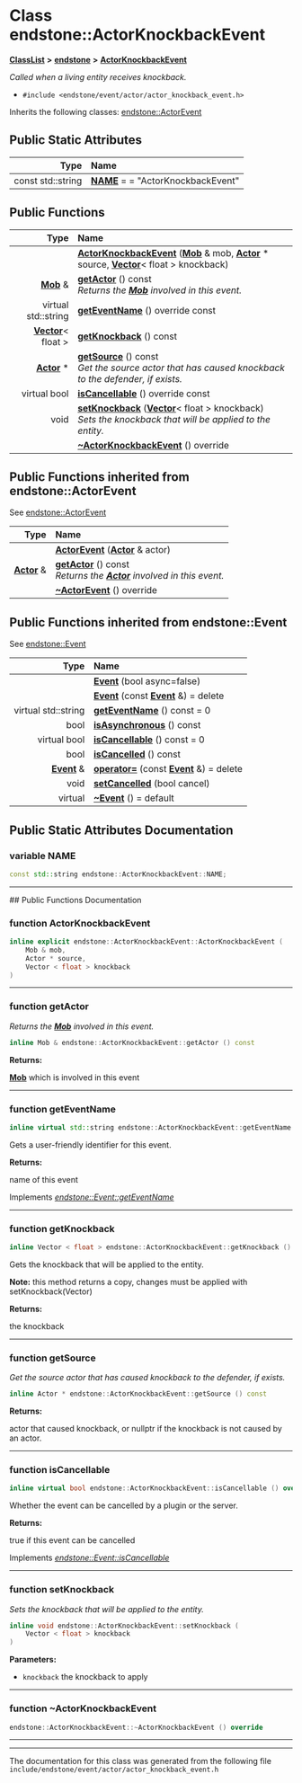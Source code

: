 

# Class endstone::ActorKnockbackEvent



[**ClassList**](annotated.md) **>** [**endstone**](namespaceendstone.md) **>** [**ActorKnockbackEvent**](classendstone_1_1ActorKnockbackEvent.md)



_Called when a living entity receives knockback._ 

* `#include <endstone/event/actor/actor_knockback_event.h>`



Inherits the following classes: [endstone::ActorEvent](classendstone_1_1ActorEvent.md)
































## Public Static Attributes

| Type | Name |
| ---: | :--- |
|  const std::string | [**NAME**](#variable-name)   = = "ActorKnockbackEvent"<br> |










































## Public Functions

| Type | Name |
| ---: | :--- |
|   | [**ActorKnockbackEvent**](#function-actorknockbackevent) ([**Mob**](classendstone_1_1Mob.md) & mob, [**Actor**](classendstone_1_1Actor.md) \* source, [**Vector**](classendstone_1_1Vector.md)&lt; float &gt; knockback) <br> |
|  [**Mob**](classendstone_1_1Mob.md) & | [**getActor**](#function-getactor) () const<br>_Returns the_ [_**Mob**_](classendstone_1_1Mob.md) _involved in this event._ |
| virtual std::string | [**getEventName**](#function-geteventname) () override const<br> |
|  [**Vector**](classendstone_1_1Vector.md)&lt; float &gt; | [**getKnockback**](#function-getknockback) () const<br> |
|  [**Actor**](classendstone_1_1Actor.md) \* | [**getSource**](#function-getsource) () const<br>_Get the source actor that has caused knockback to the defender, if exists._  |
| virtual bool | [**isCancellable**](#function-iscancellable) () override const<br> |
|  void | [**setKnockback**](#function-setknockback) ([**Vector**](classendstone_1_1Vector.md)&lt; float &gt; knockback) <br>_Sets the knockback that will be applied to the entity._  |
|   | [**~ActorKnockbackEvent**](#function-actorknockbackevent) () override<br> |


## Public Functions inherited from endstone::ActorEvent

See [endstone::ActorEvent](classendstone_1_1ActorEvent.md)

| Type | Name |
| ---: | :--- |
|   | [**ActorEvent**](classendstone_1_1ActorEvent.md#function-actorevent) ([**Actor**](classendstone_1_1Actor.md) & actor) <br> |
|  [**Actor**](classendstone_1_1Actor.md) & | [**getActor**](classendstone_1_1ActorEvent.md#function-getactor) () const<br>_Returns the_ [_**Actor**_](classendstone_1_1Actor.md) _involved in this event._ |
|   | [**~ActorEvent**](classendstone_1_1ActorEvent.md#function-actorevent) () override<br> |


## Public Functions inherited from endstone::Event

See [endstone::Event](classendstone_1_1Event.md)

| Type | Name |
| ---: | :--- |
|   | [**Event**](classendstone_1_1Event.md#function-event-12) (bool async=false) <br> |
|   | [**Event**](classendstone_1_1Event.md#function-event-22) (const [**Event**](classendstone_1_1Event.md) &) = delete<br> |
| virtual std::string | [**getEventName**](classendstone_1_1Event.md#function-geteventname) () const = 0<br> |
|  bool | [**isAsynchronous**](classendstone_1_1Event.md#function-isasynchronous) () const<br> |
| virtual bool | [**isCancellable**](classendstone_1_1Event.md#function-iscancellable) () const = 0<br> |
|  bool | [**isCancelled**](classendstone_1_1Event.md#function-iscancelled) () const<br> |
|  [**Event**](classendstone_1_1Event.md) & | [**operator=**](classendstone_1_1Event.md#function-operator) (const [**Event**](classendstone_1_1Event.md) &) = delete<br> |
|  void | [**setCancelled**](classendstone_1_1Event.md#function-setcancelled) (bool cancel) <br> |
| virtual  | [**~Event**](classendstone_1_1Event.md#function-event) () = default<br> |
















































































## Public Static Attributes Documentation




### variable NAME 

```C++
const std::string endstone::ActorKnockbackEvent::NAME;
```




<hr>
## Public Functions Documentation




### function ActorKnockbackEvent 

```C++
inline explicit endstone::ActorKnockbackEvent::ActorKnockbackEvent (
    Mob & mob,
    Actor * source,
    Vector < float > knockback
) 
```




<hr>



### function getActor 

_Returns the_ [_**Mob**_](classendstone_1_1Mob.md) _involved in this event._
```C++
inline Mob & endstone::ActorKnockbackEvent::getActor () const
```





**Returns:**

[**Mob**](classendstone_1_1Mob.md) which is involved in this event 





        

<hr>



### function getEventName 


```C++
inline virtual std::string endstone::ActorKnockbackEvent::getEventName () override const
```



Gets a user-friendly identifier for this event.




**Returns:**

name of this event 





        
Implements [*endstone::Event::getEventName*](classendstone_1_1Event.md#function-geteventname)


<hr>



### function getKnockback 


```C++
inline Vector < float > endstone::ActorKnockbackEvent::getKnockback () const
```



Gets the knockback that will be applied to the entity.


**Note:** this method returns a copy, changes must be applied with setKnockback(Vector)




**Returns:**

the knockback 





        

<hr>



### function getSource 

_Get the source actor that has caused knockback to the defender, if exists._ 
```C++
inline Actor * endstone::ActorKnockbackEvent::getSource () const
```





**Returns:**

actor that caused knockback, or nullptr if the knockback is not caused by an actor. 





        

<hr>



### function isCancellable 


```C++
inline virtual bool endstone::ActorKnockbackEvent::isCancellable () override const
```



Whether the event can be cancelled by a plugin or the server.




**Returns:**

true if this event can be cancelled 





        
Implements [*endstone::Event::isCancellable*](classendstone_1_1Event.md#function-iscancellable)


<hr>



### function setKnockback 

_Sets the knockback that will be applied to the entity._ 
```C++
inline void endstone::ActorKnockbackEvent::setKnockback (
    Vector < float > knockback
) 
```





**Parameters:**


* `knockback` the knockback to apply 




        

<hr>



### function ~ActorKnockbackEvent 

```C++
endstone::ActorKnockbackEvent::~ActorKnockbackEvent () override
```




<hr>

------------------------------
The documentation for this class was generated from the following file `include/endstone/event/actor/actor_knockback_event.h`

